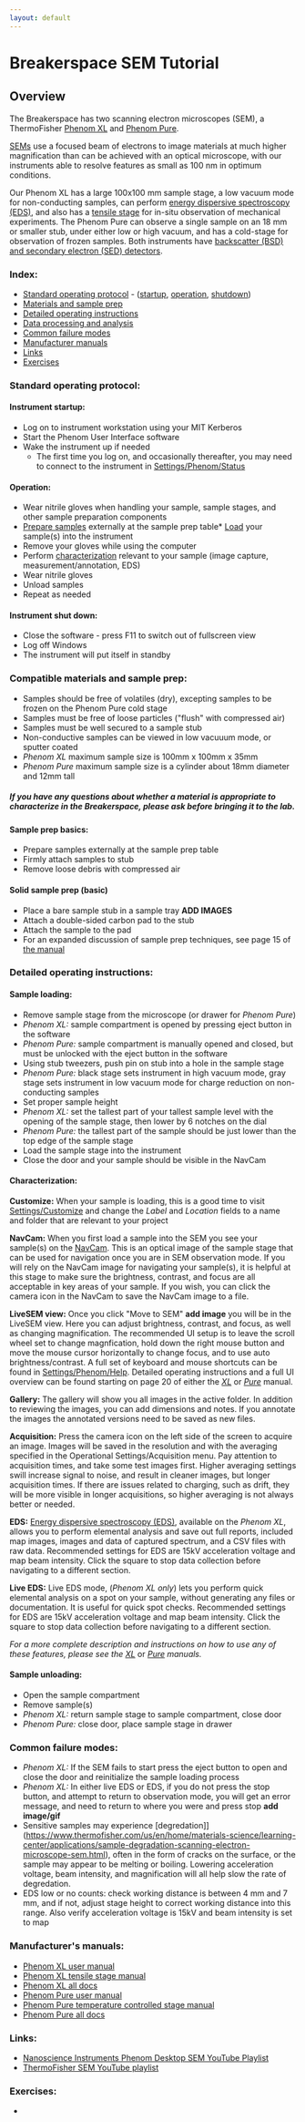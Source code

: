```yaml
---
layout: default
---
```

# Breakerspace SEM Tutorial

## Overview

The Breakerspace has two scanning electron microscopes (SEM), a ThermoFisher [Phenom XL](https://www.thermofisher.com/us/en/home/electron-microscopy/products/desktop-scanning-electron-microscopes/phenom-xl.html) and [Phenom Pure](https://www.thermofisher.com/us/en/home/electron-microscopy/products/desktop-scanning-electron-microscopes/phenom-pure.html). 

[SEMs](https://www.thermofisher.com/blog/materials/what-is-sem-scanning-electron-microscopy-explained/) use a focused beam of electrons to image materials at much higher magnification than can be achieved with an optical microscope, with our instruments able to resolve features as small as 100 nm in optimum conditions. 

Our Phenom XL has a large 100x100 mm sample stage, a low vacuum mode for non-conducting samples, can perform [energy dispersive spectroscopy (EDS)](https://www.thermofisher.com/blog/materials/edx-analysis-with-sem-how-does-it-work/), and also has a [tensile stage](https://assets.thermofisher.com/TFS-Assets/MSD/Flyers/desktop-sem-tensile-sample-holder-FL0116.pdf) for in-situ observation of mechanical experiments. The Phenom Pure can observe a single sample on an 18 mm or smaller stub, under either low or high vacuum, and has a cold-stage for observation of frozen samples. Both instruments have [backscatter (BSD) and secondary electron (SED) detectors](https://www.thermofisher.com/blog/materials/sem-signal-types-electrons-and-the-information-they-provide/).

### Index:

* [Standard operating protocol](#sop) - ([startup](#startup), [operation](#operation), [shutdown](#shutdown))
* [Materials and sample prep](#materials)
* [Detailed operating instructions](#details)
* [Data processing and analysis](#data)
* [Common failure modes](#failures)
* [Manufacturer manuals](#manuals)
* [Links](#links)
* [Exercises](#exercises)

<a name="sop"></a>
### Standard operating protocol:

<a name="startup"></a> 
#### Instrument startup:

* Log on to instrument workstation using your MIT Kerberos
* Start the Phenom User Interface software
* Wake the instrument up if needed
	* The first time you log on, and occasionally thereafter, you may need to connect to the instrument in [Settings/Phenom/Status](../assets/img/tutorials/SEM/connect.PNG)

<a name="operation"></a> 
#### Operation:

* Wear nitrile gloves when handling your sample, sample stages, and other sample preparation components
* [Prepare samples](#prep) externally at the sample prep table* [Load](#loading) your sample(s) into the instrument
* Remove your gloves while using the computer
* Perform [characterization](#characterization) relevant to your sample (image capture, measurement/annotation, EDS)
* Wear nitrile gloves
* Unload samples
* Repeat as needed

<a name="shutdown"></a> 
#### Instrument shut down:

* Close the software - press F11 to switch out of fullscreen view
* Log off Windows
* The instrument will put itself in standby

<a name="materials"></a> 
### Compatible materials and sample prep:

* Samples should be free of volatiles (dry), excepting samples to be frozen on the Phenom Pure cold stage
* Samples must be free of loose particles ("flush" with compressed air)
* Samples must be well secured to a sample stub 
* Non-conductive samples can be viewed in low vacuuum mode, or sputter coated
* _Phenom XL_ maximum sample size is 100mm x 100mm x 35mm
* _Phenom Pure_ maximum sample size is a cylinder about 18mm diameter and 12mm tall

##### _If you have any questions about whether a material is appropriate to characterize in the Breakerspace, please ask before bringing it to the lab._

<a name="prep"></a>
#### Sample prep basics:

* Prepare samples externally at the sample prep table
* Firmly attach samples to stub
* Remove loose debris with compressed air

#### Solid sample prep (basic)

* Place a bare sample stub in a sample tray __ADD IMAGES__
* Attach a double-sided carbon pad to the stub
* Attach the sample to the pad
* For an expanded discussion of sample prep techniques, see page 15 of [the manual](https://www.dropbox.com/scl/fi/iyd538gtkj79kg0bc8113/2020-MS-Phenom-XL_User-Manual.pdf?rlkey=0yk985nvgz3lckqnrtxwo7afv&dl=0)

<a name="details"></a> 
### Detailed operating instructions: 

<a name="loading"></a>
#### Sample loading:

* Remove sample stage from the microscope (or drawer for _Phenom Pure_)
* _Phenom XL:_ sample compartment is opened by pressing eject button in the software
* _Phenom Pure:_ sample compartment is manually opened and closed, but must be unlocked with the eject button in the software
* Using stub tweezers, push pin on stub into a hole in the sample stage
* _Phenom Pure:_ black stage sets instrument in high vacuum mode, gray stage sets instrument in low vacuum mode for charge reduction on non-conducting samples
* Set proper sample height
* _Phenom XL:_ set the tallest part of your tallest sample level with the opening of the sample stage, then lower by 6 notches on the dial
* _Phenom Pure:_ the tallest part of the sample should be just lower than the top edge of the sample stage
* Load the sample stage into the instrument
* Close the door and your sample should be visible in the NavCam

<a name="loading"></a>
#### Characterization:

__Customize:__ When your sample is loading, this is a good time to visit [Settings/Customize](../assets/img/tutorials/SEM/customizer.PNG) and change the _Label_ and _Location_ fields to a name and folder that are relevant to your project

__NavCam:__ When you first load a sample into the SEM you see your sample(s) on the [NavCam](../assets/img/tutorials/SEM/navcam.PNG). This is an optical image of the sample stage that can be used for navigation once you are in SEM observation mode. If you will rely on the NavCam image for navigating your sample(s), it is helpful at this stage to make sure the brightness, contrast, and focus are all acceptable in key areas of your sample. If you wish, you can click the camera icon in the NavCam to save the NavCam image to a file.

__LiveSEM view:__ Once you click "Move to SEM" __add image__ you will be in the LiveSEM view. Here you can adjust brightness, contrast, and focus, as well as changing magnification. The recommended UI setup is to leave the scroll wheel set to change magnfication, hold down the right mouse button and move the mouse cursor horizontally to change focus, and to use auto brightness/contrast. A full set of keyboard and mouse shortcuts can be found in [Settings/Phenom/Help](../assets/img/tutorials/SEM/shortcuts.PNG). Detailed operating instructions and a full UI overview can be found starting on page 20 of either the [_XL_](https://www.dropbox.com/scl/fi/iyd538gtkj79kg0bc8113/2020-MS-Phenom-XL_User-Manual.pdf?rlkey=0yk985nvgz3lckqnrtxwo7afv&dl=0) or [_Pure_](https://www.dropbox.com/scl/fi/7ju8ldfdm0p04m6n81men/Phenom-ProX-G6-User-Manual.pdf?rlkey=l6gg1ld4zpmtxgrsxfgw00jpb&dl=0) manual.

__Gallery:__ The gallery will show you all images in the active folder. In addition to reviewing the images, you can add dimensions and notes. If you annotate the images the annotated versions need to be saved as new files.

__Acquisition:__ Press the camera icon on the left side of the screen to acquire an image. Images will be saved in the resolution and with the averaging specified in the Operational Settings/Acquisition menu. Pay attention to acquisition times, and take some test images first. Higher averaging settings swill increase signal to noise, and result in cleaner images, but longer acquisition times. If there are issues related to charging, such as drift, they will be more visible in longer acquisitions, so higher averaging is not always better or needed. 

__EDS:__ [Energy dispersive spectroscopy (EDS)](https://www.thermofisher.com/blog/materials/edx-analysis-with-sem-how-does-it-work/), available on the _Phenom XL_, allows you to perform elemental analysis and save out full reports, included map images, images and data of captured spectrum, and a CSV files with raw data. Recommended settings for EDS are 15kV acceleration voltage and map beam intensity. Click the square to stop data collection before navigating to a different section.

__Live EDS:__ Live EDS mode, (_Phenom XL only_) lets you perform quick elemental analysis on a spot on your sample, without generating any files or documentation. It is useful for quick spot checks. Recommended settings for EDS are 15kV acceleration voltage and map beam intensity. Click the square to stop data collection before navigating to a different section.

_For a more complete description and instructions on how to use any of these features, please see the_ [_XL_](https://www.dropbox.com/scl/fi/iyd538gtkj79kg0bc8113/2020-MS-Phenom-XL_User-Manual.pdf?rlkey=0yk985nvgz3lckqnrtxwo7afv&dl=0) or [_Pure_](https://www.dropbox.com/scl/fi/7ju8ldfdm0p04m6n81men/Phenom-ProX-G6-User-Manual.pdf?rlkey=l6gg1ld4zpmtxgrsxfgw00jpb&dl=0) _manuals._

<a name="unloading"></a>
#### Sample unloading:

* Open the sample compartment
* Remove sample(s)
* _Phenom XL:_ return sample stage to sample compartment, close door
* _Phenom Pure:_ close door, place sample stage in drawer


<a name="failures"></a>
### Common failure modes:

* _Phenom XL:_ If the SEM fails to start press the eject button to open and close the door and reinitialize the sample loading process
* _Phenom XL:_ In either live EDS or EDS, if you do not press the stop button, and attempt to return to observation mode, you will get an error message, and need to return to where you were and press stop **add image/gif**
* Sensitive samples may experience [degredation]](https://www.thermofisher.com/us/en/home/materials-science/learning-center/applications/sample-degradation-scanning-electron-microscope-sem.html), often in the form of cracks on the surface, or the sample may appear to be melting or boiling. Lowering acceleration voltage, beam intensity, and magnification will all help slow the rate of degredation.
* EDS low or no counts: check working distance is between 4 mm and 7 mm, and if not, adjust stage height to correct working distance into this range. Also verify acceleration voltage is 15kV and beam intensity is set to map

<a name="manuals"></a> 
### Manufacturer's manuals:

* [Phenom XL user manual](https://www.dropbox.com/scl/fi/iyd538gtkj79kg0bc8113/2020-MS-Phenom-XL_User-Manual.pdf?rlkey=0yk985nvgz3lckqnrtxwo7afv&dl=0)
* [Phenom XL tensile stage manual](https://www.dropbox.com/scl/fi/fu39pi9pamr2top97cv6m/Tensile-Stage-Training-Manual.pdf?rlkey=xs9dkadn6k16f9vpo3vc3y2h7&dl=0)
* [Phenom XL all docs](https://www.dropbox.com/scl/fo/mk2sedrkfsvpllralaj4c/AMh_Ma2bU_Tl8Ul0u6xmiG4?rlkey=962g3kifk9bll59jv1ib9w86d&dl=0)
* [Phenom Pure user manual](https://www.dropbox.com/scl/fi/7ju8ldfdm0p04m6n81men/Phenom-ProX-G6-User-Manual.pdf?rlkey=l6gg1ld4zpmtxgrsxfgw00jpb&dl=0)
* [Phenom Pure temperature controlled stage manual](https://www.dropbox.com/scl/fi/nqcrhb3axctk6782k5hqk/User-Manual_Phenom_Temperature-Stage.pdf?rlkey=r01r9dl6k1km22to13s0nir24&dl=0)
* [Phenom Pure all docs](https://www.dropbox.com/scl/fo/th7xj2e2ul1sed2vobibt/ACVAySN_rjR_JnEXtPfs3_8?rlkey=3j90cjbe0akxyu7o3fanrxvn5&dl=0)

<a name="links"></a>
### Links:

* [Nanoscience Instruments Phenom Desktop SEM YouTube Playlist](https://www.youtube.com/watch?v=Tuvu79IPFa8&list=PLSK7wbUBb88knCedT9BvlILTanNkLh38q)
* [ThermoFisher SEM YouTube playlist](https://www.youtube.com/watch?v=jFO5AnYnn2c&list=PLoxdPzacxPYjwqELAD8XQGsygUYse2gmB)


<a name="exercise"></a> 
### Exercises:

* 
